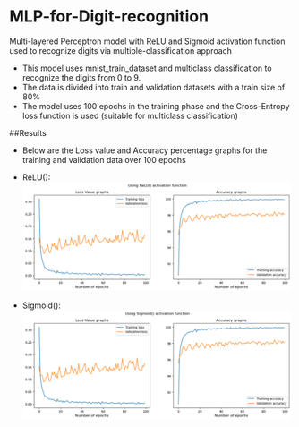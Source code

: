 # MLP-for-Digit-recognition
Multi-layered Perceptron model with ReLU and Sigmoid activation function used to recognize digits via multiple-classification approach

* This model uses mnist_train_dataset and multiclass classification to recognize the digits from 0 to 9.
* The data is divided into train and validation datasets with a train size of 80%
* The model uses 100 epochs in the training phase and the Cross-Entropy loss function is used (suitable for multiclass classification)

##Results
* Below are the Loss value and Accuracy percentage graphs for the training and validation data over 100 epochs
- ReLU():
  ![Image 1](relu_result.png)

- Sigmoid():
  ![Image 2](sigmoid_result.png)
